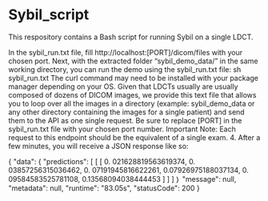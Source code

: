 # Sybil_script
This respository contains a Bash script for running Sybil on a single LDCT.


In the sybil_run.txt file, fill http://localhost:[PORT]/dicom/files with your chosen
port. Next, with the extracted folder “sybil_demo_data/” in the same working
directory, you can run the demo using the sybil_run.txt file:
sh sybil_run.txt
The curl command may need to be installed with your package manager depending
on your OS.
Given that LDCTs usually are usually composed of dozens of DICOM images, we
provide this text file that allows you to loop over all the images in a directory
(example: sybil_demo_data or any other directory containing the images for a
single patient) and send them to the API as one single request.
Be sure to replace [PORT] in the sybil_run.txt file with your chosen port number.
Important Note: Each request to this endpoint should be the equivalent of a
single exam.
4. After a few minutes, you will receive a JSON response like so:

{
  "data": {
    "predictions": [
      [
        [
          0. 021628819563619374,
          0. 03857256315036462,
          0. 07191945816622261,
          0.07926975188037134,
          0. 09584583525781108,
          0.13568094038444453
        ]
      ]
    ]
  ｝
  "message": null,
  "metadata": null,
  "runtime": "83.05s",
  "statusCode":
  200
}
